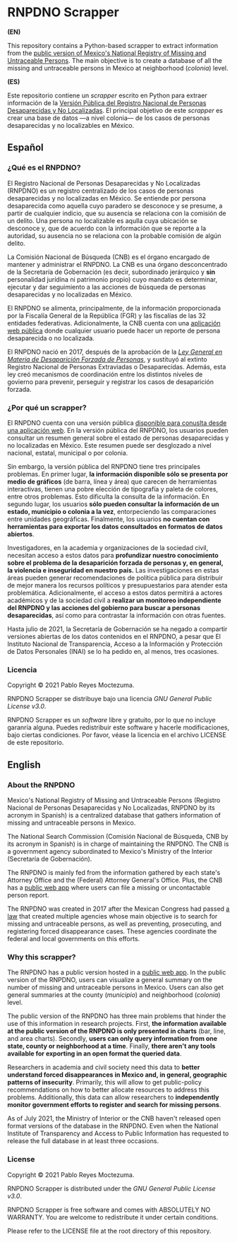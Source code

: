# RNPDNO Scrapper

**(EN)**

This repository contains a Python-based scrapper to extract information from the [public version of Mexico's National Registry of Missing and Untraceable Persons](https://versionpublicarnpdno.segob.gob.mx). The main objective is to create a database of all the missing and untraceable persons in Mexico at neighborhood (_colonia_) level.

**(ES)**

Este repositorio contiene un _scrapper_ escrito en Python para extraer información de la [Versión Pública del Registro Nacional de Personas Desaparecidas y No Localizadas](https://versionpublicarnpdno.segob.gob.mx). El principal objetivo de este _scrapper_ es crear una base de datos —a nivel colonia— de los casos de personas desaparecidas y no localizables en México.

## Español

### ¿Qué es el RNPDNO?

El Registro Nacional de Personas Desaparecidas y No Localizadas (RNPDNO) es un registro centralizado de los casos de personas desaparecidas y no localizadas en México. Se entiende por persona desaparecida como aquella cuyo  paradero  se  desconoce  y  se  presume,  a  partir  de cualquier indicio, que su ausencia se relaciona con la comisión de un delito. Una persona no localizable es aqulla cuya ubicación se desconoce y, que de acuerdo con la información que se reporte a la autoridad, su ausencia no se relaciona con la probable comisión de algún delito.

La Comisión Nacional de Búsqueda (CNB) es el órgano encargado de mantener y administrar el RNPDNO. La CNB es una órgano desconcentrado de la Secretaría de Gobernación (es decir, subordinado jerárquico y **sin** personalidad jurídina ni patrimonio propio) cuyo mandato es determinar, ejecutar y dar seguimiento a las  acciones  de búsqueda  de personas desaparecidas y no localizadas en México.

El RNPDNO se alimenta, principalmente, de la información proporcionada por la Fiscalía General de la República (FGR) y las fiscalías de las 32 entidades federativas. Adicionalmente, la CNB cuenta con una [aplicación web pública](https://cnbreportadesaparecidos.segob.gob.mx) donde cualquier usuario puede hacer un reporte de persona desaparecida o no localizada.

El RNPDNO nació en 2017, después de la aprobación de la [_Ley General en Materia de Desaparición Forzada de Personas_](http://www.diputados.gob.mx/LeyesBiblio/pdf/LGMDFP_200521.pdf), y sustituyó al extinto Registro Nacional de Personas Extraviadas o Desaparecidas. Además, esta ley creó mecanismos de coordinación entre los distintos niveles de govierno para prevenir, perseguir y registrar los casos de desaparición forzada.

### ¿Por qué un scrapper?

El RNPDNO cuenta con una versión pública [disponible para conuslta desde una aplicación web](https://versionpublicarnpdno.segob.gob.mx). En la versión pública del RNPDNO, los usuarios pueden consultar un resumen general sobre el estado de personas desaparecidas y no localizadas en México. Este resumen puede ser desglozado a nivel nacional, estatal, municipal o por colonia.

Sin embargo, la versión pública del RNPDNO tiene tres principales problemas. En primer lugar, **la información disponible sólo se presenta por medio de gráficos** (de barra, línea y área) que carecen de herramientas interactivas, tienen una pobre elección de tipografía y paleta de colores, entre otros problemas. Esto dificulta la consulta de la información. En segundo lugar, los usuarios **sólo pueden consultar la información de un estado, municipio o colonia a la vez**, entorpeciendo las comparaciones entre unidades geográficas. Finalmente, los usuarios **no cuentan con herramientas para exportar los datos consultados en formatos de datos abiertos**. 

Investigadores, en la academia y organizaciones de la sociedad civil, necesitan acceso a estos datos para **profundizar nuestro conocimiento sobre el problema de la desaparición forzada de personas y, en general, la violencia e inseguridad en nuestro país.** Las investigaciones en estas áreas pueden generar recomendaciones de política pública para distribuir de mejor manera los recursos políticos y presupuestarios para atender esta problemática. Adicionalmente, el acceso a estos datos permitirá a actores académicos y de la sociedad civil a **realizar un monitoreo independiente del RNPDNO y las acciones del gobierno para buscar a personas desaparecidas**, así como para contrastar la información con otras fuentes. 

Hasta julio de 2021, la Secretaría de Gobernación se ha negado a compartir versiones abiertas de los datos contenidos en el RNPDNO, a pesar que El Instituto Nacional de Transparencia, Acceso a la Información y Protección de Datos Personales (INAI) se lo ha pedido en, al menos, tres ocasiones.

### Licencia

Copyright © 2021 Pablo Reyes Moctezuma.

RNPDNO Scrapper se distribuye bajo una licencia _GNU General Public License v3.0_. 

RNPDNO Scrapper es un _software_ libre y gratuito, por lo que no incluye garanría alguna. Puedes redistribuir este software y hacerle modificaciones, bajo ciertas condiciones. Por favor, véase la licencia en el archivo LICENSE de este repositorio.

## English

### About the RNPDNO

Mexico's National Registry of Missing and Untraceable Persons (Registro Nacional de Personas Desaparecidas y No Localizadas, RNPDNO by its acronym in Spanish) is a centralized database that gathers information of missing and untraceable persons in Mexico. 

The National Search Commission (Comisión Nacional de Búsqueda, CNB by its acronym in Spanish) is in charge of maintaining the RNPDNO. The CNB is a government agency subordinated to Mexico's Ministry of the Interior (Secretaría de Gobernación).

The RNPDNO is mainly fed from the information gathered by each state's Attorney Office and the (Federal) Attorney General's Office. Plus, the CNB has a [public web app](https://cnbreportadesaparecidos.segob.gob.mx) where users can file a missing or uncontactable person report. 

The RNPDNO was created in 2017 after the Mexican Congress had passed [a law](http://www.diputados.gob.mx/LeyesBiblio/pdf/LGMDFP_200521.pdf) that created multiple agencies whose main objective is to search for missing and untraceable persons, as well as preventing, prosecuting, and registering forced disappearance cases. These agencies coordinate the federal and local governments on this efforts.

### Why this scrapper?

The RNPDNO has a public version hosted in a [public web app](https://versionpublicarnpdno.segob.gob.mx). In the public version of the RNPDNO, users can visualize a general summary on the number of missing and untraceable persons in Mexico. Users can also get general summaries at the county (_municipio_) and neighborhood (_colonia_) level. 

The public version of the RNPDNO has three main problems that hinder the use of this information in research projects. First, **the information available at the public version of the RNPDNO is only presented in charts** (bar, line, and area charts). Secondly, **users can only query information from one state, county or neighborhood at a time**. Finally, **there aren't any tools available for exporting in an open format the queried data**.

Researchers in academia and civil society need this data to **better understand forced disappearances in Mexico and, in general, geographic patterns of insecurity**. Primarily, this will allow to get public-policy recommendations on how to better allocate resources to address this problems. Additionally, this data can allow researchers to **independently monitor government efforts to register and search for missing persons**.

As of July 2021, the Ministry of Interior or the CNB haven't released open format versions of the database in the RNPDNO. Even when the National Institute of Transparency and Access to Public Information has requested to release the full database in at least three occasions.

### License

Copyright © 2021 Pablo Reyes Moctezuma.

RNPDNO Scrapper is distributed under the _GNU General Public License v3.0_. 

RNPDNO Scrapper is free software and comes with ABSOLUTELY NO WARRANTY. You are welcome to redistribute it under certain conditions.

Please refer to the LICENSE file at the root directory of this repository.
